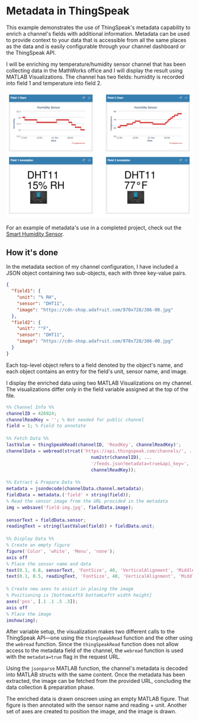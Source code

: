 # Metadata in ThingSpeak

This example demonstrates the use of ThingSpeak's metadata capability to enrich a channel's fields with additional information. Metadata can be used to provide context to your data that is accessible from all the same places as the data and is easily configurable through your channel dashboard or the ThingSpeak API.

I will be enriching my temperature/humidity sensor channel that has been collecting data in the MathWorks office and I will display the result using MATLAB Visualizations. The channel has two fields: humidity is recorded into field 1 and temperature into field 2.

![Channel screenshot](./screenshot.png 'Channel screenshot')

For an example of metadata's use in a completed project, check out the [Smart Humidity Sensor](https://www.hackster.io/matlab-iot/smart-humidity-sensor-thingspeak-matlab-and-ifttt-1a8495).

## How it's done

In the metadata section of my channel configuration, I have included a JSON object containing two sub-objects, each with three key-value pairs.

```json
{
  "field1": {
    "unit": "% RH",
    "sensor": "DHT11",
    "image": "https://cdn-shop.adafruit.com/970x728/386-00.jpg"
  },
  "field2": {
    "unit": "°F",
    "sensor": "DHT11",
    "image": "https://cdn-shop.adafruit.com/970x728/386-00.jpg"
  }
}
```

Each top-level object refers to a field denoted by the object's name, and each object contains an entry for the field's unit, sensor name, and image.

I display the enriched data using two MATLAB Visualizations on my channel. The visualizations differ only in the field variable assigned at the top of the file.

```matlab
%% Channel Info %%
channelID = 426924;
channelReadKey = ''; % Not needed for public channel
field = 1; % Field to annotate

%% Fetch Data %%
lastValue = thingSpeakRead(channelID, 'ReadKey', channelReadKey)';
channelData = webread(strcat('https://api.thingspeak.com/channels/', ...
                                num2str(channelID), ...
                                '/feeds.json?metadata=true&api_key=', ...
                                channelReadKey));

%% Extract & Prepare Data %%
metadata = jsondecode(channelData.channel.metadata);
fieldData = metadata.('field' + string(field));
% Read the sensor image from the URL provided in the metadata
img = websave('field-img.jpg', fieldData.image);

sensorText = fieldData.sensor;
readingText = string(lastValue(field)) + fieldData.unit;

%% Display Data %%
% Create an empty figure
figure('Color', 'white', 'Menu', 'none');
axis off
% Place the sensor name and data
text(0.1, 0.8, sensorText, 'FontSize', 40, 'VerticalAlignment', 'Middle');
text(0.1, 0.5, readingText, 'FontSize', 40, 'VerticalAlignment', 'Middle');

% Create new axes to assist in placing the image
% Positioning is [bottomLeftX bottomLeftY width height]
axes('pos', [.1 .1 .5 .3]);
axis off
% Place the image
imshow(img);
```

After variable setup, the visualization makes two different calls to the ThingSpeak API—one using the `thingSpeakRead` function and the other using the `webread` function. Since the `thingSpeakRead` function does not allow access to the metadata field of the channel, the `webread` function is used with the `metadata=true` flag in the request URL.

Using the `jsonparse` MATLAB function, the channel's metadata is decoded into MATLAB structs with the same content. Once the metadata has been extracted, the image can be fetched from the provided URL, concluding the data collection & preparation phase.

The enriched data is drawn onscreen using an empty MATLAB figure. That figure is then annotated with the sensor name and reading + unit. Another set of axes are created to position the image, and the image is drawn.
